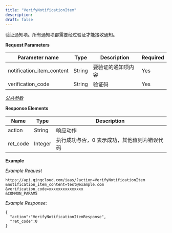 ```yaml
---
title: "VerifyNotificationItem"
description: 
draft: false
---
```




验证通知项。所有通知项都需要经过验证才能接收通知。

**Request Parameters**

| Parameter name | Type | Description | Required |
| --- | --- | --- | --- |
| notification_item_content | String | 要验证的通知项内容 | Yes |
| verification_code | String | 验证码 | Yes |

[_公共参数_](../../../parameters/)

**Response Elements**

| Name | Type | Description |
| --- | --- | --- |
| action | String | 响应动作 |
| ret_code | Integer | 执行成功与否，0 表示成功，其他值则为错误代码 |

**Example**

_Example Request_

```
https://api.qingcloud.com/iaas/?action=VerifyNotificationItem
&notification_item_content=test@example.com
&verification_code=xxxxxxxxxxxxxxx
&COMMON_PARAMS
```

_Example Response_:

```
{
  "action":"VerifyNotificationItemResponse",
  "ret_code":0
}
```
